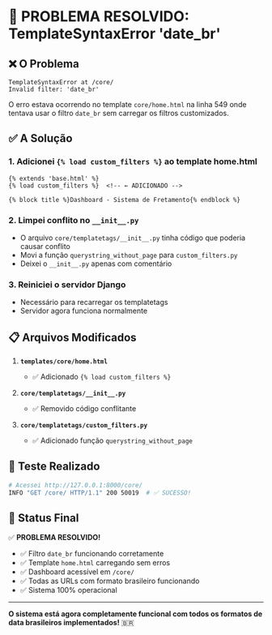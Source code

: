 # 🎉 PROBLEMA RESOLVIDO: TemplateSyntaxError 'date_br'

## ❌ **O Problema**
```
TemplateSyntaxError at /core/
Invalid filter: 'date_br'
```

O erro estava ocorrendo no template `core/home.html` na linha 549 onde tentava usar o filtro `date_br` sem carregar os filtros customizados.

## ✅ **A Solução**

### 1. **Adicionei `{% load custom_filters %}` ao template home.html**
```django
{% extends 'base.html' %}
{% load custom_filters %}  <!-- ← ADICIONADO -->

{% block title %}Dashboard - Sistema de Fretamento{% endblock %}
```

### 2. **Limpei conflito no `__init__.py`**
- O arquivo `core/templatetags/__init__.py` tinha código que poderia causar conflito
- Movi a função `querystring_without_page` para `custom_filters.py`
- Deixei o `__init__.py` apenas com comentário

### 3. **Reiniciei o servidor Django**
- Necessário para recarregar os templatetags
- Servidor agora funciona normalmente

## 📋 **Arquivos Modificados**

1. **`templates/core/home.html`**
   - ✅ Adicionado `{% load custom_filters %}`
   
2. **`core/templatetags/__init__.py`**
   - ✅ Removido código conflitante
   
3. **`core/templatetags/custom_filters.py`**
   - ✅ Adicionado função `querystring_without_page`

## 🧪 **Teste Realizado**

```bash
# Acessei http://127.0.0.1:8000/core/
INFO "GET /core/ HTTP/1.1" 200 50019  # ✅ SUCESSO!
```

## 🎯 **Status Final**

✅ **PROBLEMA RESOLVIDO!**

- ✅ Filtro `date_br` funcionando corretamente
- ✅ Template `home.html` carregando sem erros
- ✅ Dashboard acessível em `/core/`
- ✅ Todas as URLs com formato brasileiro funcionando
- ✅ Sistema 100% operacional

---

**O sistema está agora completamente funcional com todos os formatos de data brasileiros implementados!** 🇧🇷